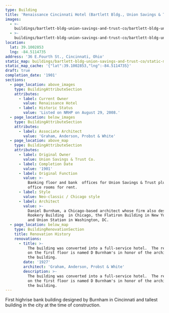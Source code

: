 ```yaml
---
type: Building
title: 'Renaissance Cincinnati Hotel (Bartlett Bldg., Union Savings & Trust Co.)'
images:
  - >-
    buildings/bartlett-bldg-union-savings-and-trust-co/bartlett-bldg-union-savings-and-trust-co-0_irpysp
  - >-
    buildings/bartlett-bldg-union-savings-and-trust-co/bartlett-bldg-union-savings-and-trust-co-1_pwxiy6
location:
  lat: 39.1002853
  lng: -84.5114735
address: '36 E.Fourth St., Cincinnati, Ohio'
static_map: buildings/bartlett-bldg-union-savings-and-trust-co/static-map_mv7jsx
static_map_cache: '{"lat":39.1002853,"lng":-84.5114735}'
draft: true
completion_date: '1901'
sections:
  - page_location: above_images
    type: BuildingAttributeSection
    attributes:
      - label: Current Owner
        value: Renaissance Hotel
      - label: Historic Status
        value: 'Listed on NRHP on August 29, 2008.'
  - page_location: below_images
    type: BuildingAttributeSection
    attributes:
      - label: Associate Architect
        value: 'Graham, Anderson, Probst & White'
  - page_location: above_map
    type: BuildingAttributeSection
    attributes:
      - label: Original Owner
        value: Union Savings & Trust Co.
      - label: Completion Date
        value: '1901'
      - label: Original Function
        value: >-
          Banking floor and bank  offices for Union Savings & Trust plus 407
          office rooms for rent.
      - label: Style
        value: Neo-classic / Chicago style
      - label: Architect
        value: >-
          Daniel Burnham, a Chicago-based architect whose firm also designed the
          Rookery Building  in Chicago, the Flatiron Building in New York City,
          and Union Station in Washington, DC.
  - page_location: below_map
    type: BuildingRenovationSection
    title: Renovation History
    renovations:
      - title: >-
          The building was converted into a full-service hotel.  The restaurant
          on the first floor is named D Burnham's in honor of the architect of
          the building.
        date: '1927'
        architect: 'Graham, Anderson, Probst & White'
        description: >-
          The building was converted into a full-service hotel.  The restaurant
          on the first floor is named D Burnham's in honor of the architect of
          the building.
---
```


First highrise bank building designed by Burnham in Cincinnati and tallest building in the city at the time of construction.
